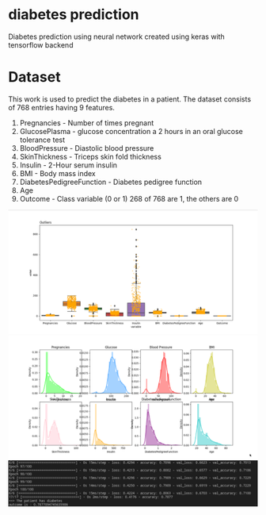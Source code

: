 # diabetes prediction
Diabetes prediction using neural network created using keras with tensorflow backend

# Dataset
This work is used to predict the diabetes in a patient. The dataset consists of 768 entries having 9 features.

<ol>
  <li>Pregnancies - Number of times pregnant</li>
    <li>GlucosePlasma - glucose concentration a 2 hours in an oral glucose tolerance test</li>
    <li>BloodPressure - Diastolic blood pressure</li>
    <li>SkinThickness - Triceps skin fold thickness</li>
  <li>Insulin - 2-Hour serum insulin</li>
  <li>BMI - Body mass index</li>
  <li>DiabetesPedigreeFunction - Diabetes pedigree function</li>
  <li>Age</li>
  <li>Outcome - Class variable (0 or 1) 268 of 768 are 1, the others are 0</li>
</ol>

<img src="tr1.png" alt="validation loss" style="max-width: 100%;">
<img src="tr2.png" alt="validation loss" style="max-width: 100%;">
<img src="output.png" alt="output" style="max-width: 100%;">
